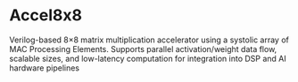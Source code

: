 # Accel8x8
Verilog-based 8×8 matrix multiplication accelerator using a systolic array of MAC Processing Elements. Supports parallel activation/weight data flow, scalable sizes, and low-latency computation for integration into DSP and AI hardware pipelines
